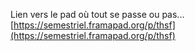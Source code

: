 Lien vers le pad où tout se passe ou pas...
[https://semestriel.framapad.org/p/thsf](https://semestriel.framapad.org/p/thsf)
